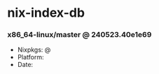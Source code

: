# nix-index-db
### x86_64-linux/master @ 240523.40e1e69
- Nixpkgs: @[](https://github.com/NixOS/nixpkgs/commit/40e1e69152f8c82da8f5ec578178d6c86d7282b0)
- Platform: 
- Date: 
